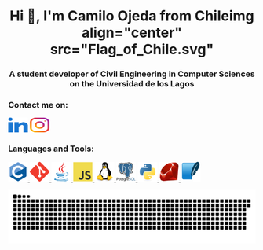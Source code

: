 <h1 align="center"title="Hola 👋, soy Camilo Ojeda">Hi 👋, I'm Camilo Ojeda from Chileimg align="center" src="Flag_of_Chile.svg"</h1>
<h3 align="center"title="Un estudiante desarrollador de Ingeniería civil en Informática en la Universidad de los Lagos">A student developer of Civil Engineering in Computer Sciences on the Universidad de los Lagos</h3>

<h3 align="left"title="Contáctame en:"> Contact me on:</h3>
<p align="left">
<a title="LinkedIn"href="https://www.linkedin.com/in/camilo-ojeda-velasquez/" target="blank"><img align="center" src="linked-in-alt.svg" alt="https://www.linkedin.com/in/camilo-ojeda-velasquez/" height="30" width="40" /></a>
<a title="Instagram personal"href="https://www.instagram.com/camilo_ojeda.ai/" target="blank"><img align="center" src="instagram.svg" alt="https://www.instagram.com/camilo_ojeda.ai/" height="30" width="40" /></a>
</p>

<h3 align="left"title="Lenguajes y Herramientas:">Languages and Tools:</h3>
<p align="left"> <a title="C"href="https://www.cprogramming.com/" target="_blank" rel="noreferrer"> <img src="c-original.svg" alt="c" width="40" height="40"/> </a> <a title="Git"href="https://git-scm.com/" target="_blank" rel="noreferrer"> <img src="git-scm-icon.svg" alt="git" width="40" height="40"/> </a> <a title="Java"href="https://www.java.com" target="_blank" rel="noreferrer"> <img src="java-original.svg" alt="java" width="40" height="40"/> </a> <a title="JavaScript"href="https://developer.mozilla.org/en-US/docs/Web/JavaScript" target="_blank" rel="noreferrer"> <img src="javascript-original.svg" alt="javascript" width="40" height="40"/> </a> <a title="Linux"href="https://www.linux.org/" target="_blank" rel="noreferrer"> <img src="linux-original.svg" alt="linux" width="40" height="40"/> </a> <a title="PostgreSQL"href="https://www.postgresql.org" target="_blank" rel="noreferrer"> <img src="postgresql-original-wordmark.svg" alt="postgresql" width="40" height="40"/> </a> <a title="Python"href="https://www.python.org" target="_blank" rel="noreferrer"> <img src="python-original.svg" alt="python" width="40" height="40"/> </a> <a href="https://www.ruby-lang.org/en/" target="_blank" rel="noreferrer"> <img title="Ruby"src="ruby-original.svg" alt="ruby" width="40" height="40"/> </a> <a title="SQLite"href="https://www.sqlite.org/" target="_blank" rel="noreferrer"> <img src="sqlite-icon.svg" alt="sqlite" width="40" height="40"/> </a> </p>

<img src="snake.svg" alt="Snake animation" />

